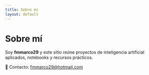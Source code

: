 ```yaml
---
title: Sobre mí
layout: default
---
```


# Sobre mí

Soy **fmmarco29** y este sitio reúne proyectos de inteligencia artificial aplicados, notebooks y recursos prácticos.

📧 Contacto: fmmarco29@hotmail.com  
